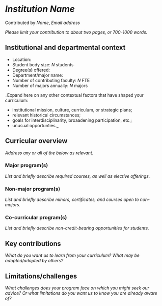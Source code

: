 # _Institution Name_
Contributed by _Name_, _Email address_

_Please limit your contribution to about two pages, or 700-1000 words._

## Institutional and departmental context
- Location:
- Student body size: _N_ students
- Degree(s) offered:
- Department/major name:
- Number of contributing faculty: _N_ FTE
- Number of majors annually: _N_ majors

_Expand here on any other contextual factors that have shaped your curriculum:
- institutional mission, culture, curriculum, or strategic plans;
- relevant historical circumstances;
- goals for interdisciplinarity, broaadening participation, etc.;
- unusual opportunties._

## Curricular overview

_Address any or all of the below as relevant._

### Major program(s)

_List and briefly describe required courses, as well as elective offerings._

### Non-major program(s)

_List and briefly describe minors, certificates, and courses open to non-majors._

### Co-curricular program(s)

_List and briefly describe non-credit-bearing opportunities for students._

## Key contributions
_What do you want us to learn from your curriculum? What may be adopted/adapted by others?_

## Limitations/challenges
_What challenges does your program face on which you might seek our advice? Or what limitations do you want us to know you are already aware of?_
